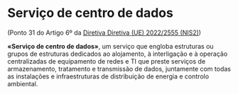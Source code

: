# Serviço de centro de dados
(Ponto 31 do Artigo 6º da [Diretiva Diretiva (UE) 2022/2555 (NIS2)](https://eur-lex.europa.eu/legal-content/PT/TXT/?uri=CELEX:32022L2555))

**«Serviço de centro de dados»**, um serviço que engloba estruturas ou grupos de estruturas dedicados ao alojamento, à interligação e à operação centralizadas de equipamento de redes e TI que preste serviços de armazenamento, tratamento e transmissão de dados, juntamente com todas as instalações e infraestruturas de distribuição de energia e controlo ambiental.